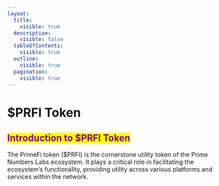 ```yaml
---
layout:
  title:
    visible: true
  description:
    visible: false
  tableOfContents:
    visible: true
  outline:
    visible: true
  pagination:
    visible: true
---
```


# $PRFI Token

## <mark style="color:purple;">**Introduction to $PRFI Token**</mark>

The PrimeFi token ($PRFI) is the cornerstone utility token of the Prime Numbers Labs ecosystem. It plays a critical role in facilitating the ecosystem’s functionality, providing utility across various platforms and services within the network.
